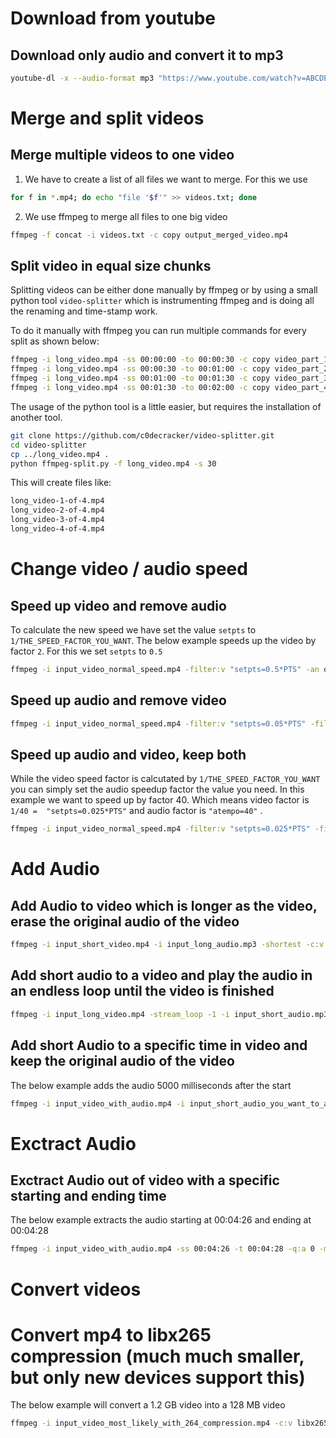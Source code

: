 # Download from youtube

## Download only audio and convert it to mp3
```bash
youtube-dl -x --audio-format mp3 "https://www.youtube.com/watch?v=ABCDEFG"
```

# Merge and split videos

## Merge multiple videos to one video
1. We have to create a list of all files we want to merge. For this we use
```bash
for f in *.mp4; do echo "file '$f'" >> videos.txt; done
```

2. We use ffmpeg to merge all files to one big video
```bash
ffmpeg -f concat -i videos.txt -c copy output_merged_video.mp4
```

## Split video in equal size chunks
Splitting videos can be either done manually by ffmpeg or by using a small python tool `video-splitter` which is instrumenting ffmpeg and is doing all the renaming and time-stamp work.

To do it manually with ffmpeg you can run multiple commands for every split as shown below:
```bash
ffmpeg -i long_video.mp4 -ss 00:00:00 -to 00:00:30 -c copy video_part_1.mp4
ffmpeg -i long_video.mp4 -ss 00:00:30 -to 00:01:00 -c copy video_part_2.mp4
ffmpeg -i long_video.mp4 -ss 00:01:00 -to 00:01:30 -c copy video_part_3.mp4
ffmpeg -i long_video.mp4 -ss 00:01:30 -to 00:02:00 -c copy video_part_4.mp4
```

The usage of the python tool is a little easier, but requires the installation of another tool.
```bash
git clone https://github.com/c0decracker/video-splitter.git
cd video-splitter
cp ../long_video.mp4 .
python ffmpeg-split.py -f long_video.mp4 -s 30
```

This will create files like:
```bash
long_video-1-of-4.mp4
long_video-2-of-4.mp4
long_video-3-of-4.mp4
long_video-4-of-4.mp4
```

# Change video / audio speed

## Speed up video and remove audio
To calculate the new speed we have set the value `setpts` to `1/THE_SPEED_FACTOR_YOU_WANT`.
The below example speeds up the video by factor `2`. For this we set `setpts` to `0.5`

```bash
ffmpeg -i input_video_normal_speed.mp4 -filter:v "setpts=0.5*PTS" -an output_video_with_double_speed.mp4
```

## Speed up audio and remove video
```bash
ffmpeg -i input_video_normal_speed.mp4 -filter:v "setpts=0.05*PTS" -filter:a "atempo=20" -vn output_audio_with_factor_20_speed.mp3
```

## Speed up audio and video, keep both
While the video speed factor is calcutated by `1/THE_SPEED_FACTOR_YOU_WANT` you can simply set the audio speedup
factor the value you need. In this example we want to speed up by factor 40. Which means video factor is `1/40 =  "setpts=0.025*PTS"` and audio factor is  `"atempo=40"` .

```bash
ffmpeg -i input_video_normal_speed.mp4 -filter:v "setpts=0.025*PTS" -filter:a "atempo=40" output_video_with_audio_factor_40_speed.mp4
```


# Add Audio

## Add Audio to video which is longer as the video, erase the original audio of the video
```bash
ffmpeg -i input_short_video.mp4 -i input_long_audio.mp3 -shortest -c:v copy -c:a aac -map 0:v:0 -map 1:a:0 output_video_with_new_audio.mp4
```

## Add short audio to a video and play the audio in an endless loop until the video is finished
```bash
ffmpeg -i input_long_video.mp4 -stream_loop -1 -i input_short_audio.mp3 -shortest -c:v copy -c:a aac -map 0:v:0 -map 1:a:0 output_video_with_looped_audio.mp4
```

## Add short Audio to a specific time in video and keep the original audio of the video
The below example adds the audio 5000 milliseconds after the start

```bash
ffmpeg -i input_video_with_audio.mp4 -i input_short_audio_you_want_to_add.mp3 -filter_complex\n"[1]adelay=5000|5000[aud];[0][aud]amix" -c:v copy output_video_with_both_audios.mp4
```

# Exctract Audio

## Exctract Audio out of video with a specific starting and ending time
The below example extracts the audio starting at 00:04:26 and ending at 00:04:28

```bash
ffmpeg -i input_video_with_audio.mp4 -ss 00:04:26 -t 00:04:28 -q:a 0 -map a output_extracted_audio.mp3
```

# Convert videos
# Convert mp4 to libx265 compression (much much smaller, but only new devices support this)
The below example will convert a 1.2 GB video into a 128 MB video

```bash
ffmpeg -i input_video_most_likely_with_264_compression.mp4 -c:v libx265 output_video_with_libx265_compression.mp4
```
